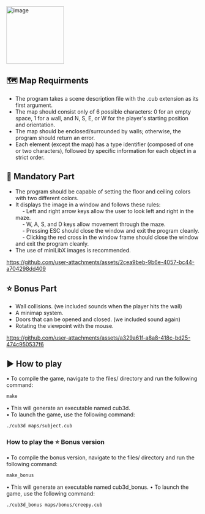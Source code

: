<img width="150" height="150" alt="image" src="https://github.com/user-attachments/assets/3f125639-dbb8-41a5-984f-b51b4bd35a0d" />


## 🗺️ Map Requirments
- The program takes a scene description file with the .cub extension as its first argument.
- The map should consist only of 6 possible characters: 0 for an empty space, 1 for a wall, and N, S, E, or W for the player's starting position and orientation.
- The map should be enclosed/surrounded by walls; otherwise, the program should return an error.
- Each element (except the map) has a type identifier (composed of one or two characters), followed by specific information for each object in a strict order.

  
## 📍 Mandatory Part
- The program should be capable of setting the floor and ceiling colors with two different colors.
- It displays the image in a window and follows these rules: <br/>
&emsp; - Left and right arrow keys allow the user to look left and right in the maze. <br/>
&emsp; - W, A, S, and D keys allow movement through the maze. <br/>
&emsp; - Pressing ESC should close the window and exit the program cleanly. <br/>
&emsp; - Clicking the red cross in the window frame should close the window and exit the program cleanly. <br/>
- The use of miniLibX images is recommended.

https://github.com/user-attachments/assets/2cea9beb-9b6e-4057-bc44-a704298dd409

## ⭐ Bonus Part
- Wall collisions. (we included sounds when the player hits the wall)
- A minimap system.
- Doors that can be opened and closed. (we included sound again)
- Rotating the viewpoint with the mouse.
  
https://github.com/user-attachments/assets/a329a61f-a8a8-418c-bd25-474c950537f6

## ▶️ How to play
• To compile the game, navigate to the files/ directory and run the following command: <br/>
```markdown
make
```
• This will generate an executable named cub3d. <br/>
• To launch the game, use the following command: <br/>
```bash
./cub3d maps/subject.cub
```

### How to play the ⭐ Bonus version
• To compile the bonus version, navigate to the files/ directory and run the following command:
```markdown
make_bonus
```
• This will generate an executable named cub3d_bonus.
• To launch the game, use the following command:
```bash
./cub3d_bonus maps/bonus/creepy.cub
```
